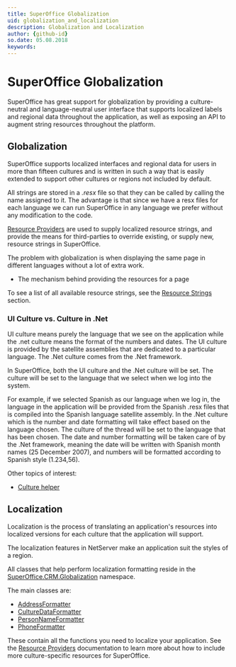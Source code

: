 ```yaml
---
title: SuperOffice Globalization
uid: globalization_and_localization
description: Globalization and Localization
author: {github-id}
so.date: 05.08.2018
keywords:
---
```


# SuperOffice Globalization

SuperOffice has great support for globalization by providing a culture-neutral and language-neutral user interface that supports localized labels and regional data throughout the application, as well as exposing an API to augment string resources throughout the platform.

## Globalization

SuperOffice supports localized interfaces and regional data for users in more than fifteen cultures and is written in such a way that is easily extended to support other cultures or regions not included by default.

All strings are stored in a *.resx* file so that they can be called by calling the name assigned to it. The advantage is that since we have a resx files for each language we can run SuperOffice in any language we prefer without any modification to the code.

[Resource Providers][1] are used to supply localized resource strings, and provide the means for third-parties to override existing, or supply new, resource strings in SuperOffice.

The problem with globalization is when displaying the same page in different languages without a lot of extra work.

* The mechanism behind providing the resources for a page

To see a list of all available resource strings, see the [Resource Strings][2] section.

### UI Culture vs. Culture in .Net

UI culture means purely the language that we see on the application while the .net culture means the format of the numbers and dates. The UI culture is provided by the satellite assemblies that are dedicated to a particular language. The .Net culture comes from the .Net framework.

In SuperOffice, both the UI culture and the .Net culture will be set. The culture will be set to the language that we select when we log into the system.

For example, if we selected Spanish as our language when we log in, the language in the application will be provided from the Spanish .resx files that is compiled into the Spanish language satellite assembly. In the .Net culture which is the number and date formatting will take effect based on the language chosen. The culture of the thread will be set to the language that has been chosen. The date and number formatting will be taken care of by the .Net framework, meaning the date will be written with Spanish month names (25 December 2007), and numbers will be formatted according to Spanish style (1.234,56).

Other topics of interest:

* [Culture helper][3]

## Localization

Localization is the process of translating an application's resources into localized versions for each culture that the application will support.

The localization features in NetServer make an application suit the styles of a region.

All classes that help perform localization formatting reside in the [SuperOffice.CRM.Globalization][8] namespace.

The main classes are:

* [AddressFormatter][4]
* [CultureDataFormatter][5]
* [PersonNameFormatter][6]
* [PhoneFormatter][7]

These contain all the functions you need to localize your application. See the [Resource Providers][2] documentation to learn more about how to include more culture-specific resources for SuperOffice.

<!-- Referenced links -->
[1]: language/resource-providers.md
[2]: https://community.superoffice.com/documentation/SDK/SO.NetServer.Data.Access/html/T_SuperOffice_Globalization_RC.htm
[3]: culture/culturesettinghelper.md
[4]: address/addressformatter.md
[5]: culture/culturedataformatter.md
[6]: personnameformatter.md
[7]: phoneformatter.md
[8]: superoffice-crm-globalization.md
